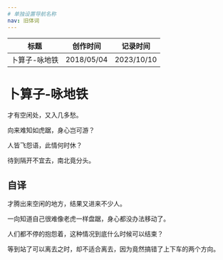 ```yaml
---
# 单独设置导航名称
nav: 旧体词
---
```


| 标题          | 创作时间   | 记录时间   |
| ------------- | ---------- | ---------- |
| 卜算子-咏地铁 | 2018/05/04 | 2023/10/10 |

# 卜算子-咏地铁

才有空闲处，又入几多愁。

向来难知如虎踞，身心岂可游？

人皆飞怨语，此情何时休？

待到隔开不宜去，南北竟分头。

## 自译

才腾出来空闲的地方，结果又进来不少人。

一向知道自己很难像老虎一样盘踞，身心都没办法移动了。

人们都不停的抱怨着，这种情况到底什么时候可以结束？

等到站了可以离去之时，却不适合离去，因为竟然搞错了上下车的两个方向。
